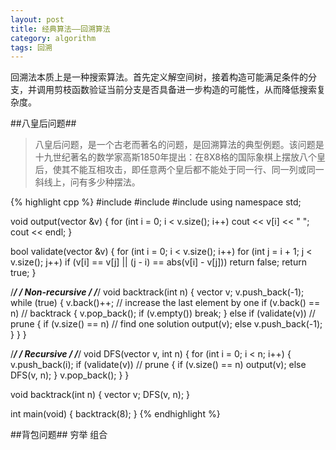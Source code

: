 ```yaml
---
layout: post
title: 经典算法——回溯算法
category: algorithm
tags: 回溯
---
```


回溯法本质上是一种搜索算法。首先定义解空间树，接着构造可能满足条件的分支，并调用剪枝函数验证当前分支是否具备进一步构造的可能性，从而降低搜索复杂度。

##八皇后问题##

> 八皇后问题，是一个古老而著名的问题，是回溯算法的典型例题。该问题是十九世纪著名的数学家高斯1850年提出：在8X8格的国际象棋上摆放八个皇后，使其不能互相攻击，即任意两个皇后都不能处于同一行、同一列或同一斜线上，问有多少种摆法。

{% highlight cpp %}
#include <iostream>
#include <cmath>
#include <vector>
using namespace std;

void output(vector<int> &v)
{
    for (int i = 0; i < v.size(); i++)
        cout << v[i] << " ";
    cout << endl;
}

bool validate(vector<int> &v)
{
    for (int i = 0; i < v.size(); i++)
        for (int j = i + 1; j < v.size(); j++)
            if (v[i] == v[j] || (j - i) == abs(v[i] - v[j]))
                return false;
    return true;
}

/******************************/
/*        Non-recursive       */
/******************************/
void backtrack(int n)
{
    vector<int> v;
    v.push_back(-1);
    while (true)
    {
        v.back()++; // increase the last element by one
        if (v.back() == n) // backtrack
        {
            v.pop_back();
            if (v.empty())
                break;
        }
        else if (validate(v)) // prune
        {
            if (v.size() == n) // find one solution
                output(v);
            else
                v.push_back(-1);
        }
    }
}

/******************************/
/*         Recursive          */
/******************************/
void DFS(vector<int> v, int n)
{
    for (int i = 0; i < n; i++)
    {
        v.push_back(i);
        if (validate(v)) // prune
        {
            if (v.size() == n)
                output(v);
            else
                DFS(v, n);
        }
        v.pop_back();
    }
}

void backtrack(int n)
{
    vector<int> v;
    DFS(v, n);
}

int main(void)
{
    backtrack(8);
}
{% endhighlight %}

##背包问题##
穷举
组合
